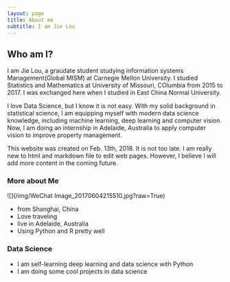 ```yaml
---
layout: page
title: About me
subtitle: I am Jie Lou
---
```


## Who am I?

I am Jie Lou, a graudate student studying information systems Management(Global MISM) at Carnegie Mellon University. I studied Statistics and Mathematics at University of Missouri, COlumbia from 2015 to 2017. I was exchanged here when I studied in East China Normal University. 

I love Data Science, but I know it is not easy. With my solid background in statistical science, I am equipping myself with modern data science knowledge, including machine learning, deep learning and computer vision. Now, I am doing an internship in Adelaide, Australia to apply computer vision to improve property management.

This website was created on Feb. 13th, 2018. It is not too late. I am really new to html and markdown file to edit web pages. However, I believe I will add more content in the coming future.

### More about Me

![](/img/WeChat Image_20170604215510.jpg?raw=True)

- from Shanghai, China
- Love traveling
- live in Adelaide, Australia
- Using Python and R pretty well


### Data Science

- I am self-learning deep learning and data science with Python
- I am doing some cool projects in data science
